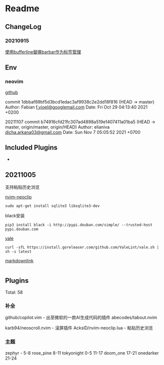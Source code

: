# Readme

## ChangeLog

### 20210915

[使用bufferline替换barbar作为标签管理](https://github.com/akinsho/bufferline.nvim)

## Env

### neovim

[github](https://github.com/neovim/neovim)

commit 1dbbaf89bf5d3bcd1edac3af9938c2e2dd18f816 (HEAD -> master)
Author: Fabian <f.vioel@googlemail.com>
Date:   Fri Oct 29 04:13:40 2021 +0200

20211107
commit b74916cfd21fc307ad4898a519e1407411a01ba5 (HEAD -> master, origin/master, origin/HEAD)
Author: elianiva <dicha.arkana03@gmail.com>
Date:   Sun Nov 7 05:05:52 2021 +0700

## Included Plugins

- []()

## 20211005

支持粘贴历史浏览

[nvim-neoclip](https://github.com/AckslD/nvim-neoclip.lua)

```
sudo apt-get install sqlite3 libsqlite3-dev
```

black安装

```
pip3 install black -i http://pypi.douban.com/simple/ --trusted-host pypi.douban.com
```

[vale](https://docs.errata.ai/vale/install)

```
curl -sfL https://install.goreleaser.com/github.com/ValeLint/vale.sh | sh -s latest
```

[markdownlink](https://github.com/markdownlint/markdownlint)

```
```

## Plugins

Total: 58

### 补全
github/copilot.vim - 出至微软的一款AI生成代码的插件
abecodes/tabout.nvim

karb94/neoscroll.nvim - 滚屏插件
AckslD/nvim-neoclip.lua - 粘贴历史浏览

### 主题

zephyr -  5-8
rose_pine 8-11
tokyonight 0-5 11-17
doom_one 17-21
onedarker 21-24

